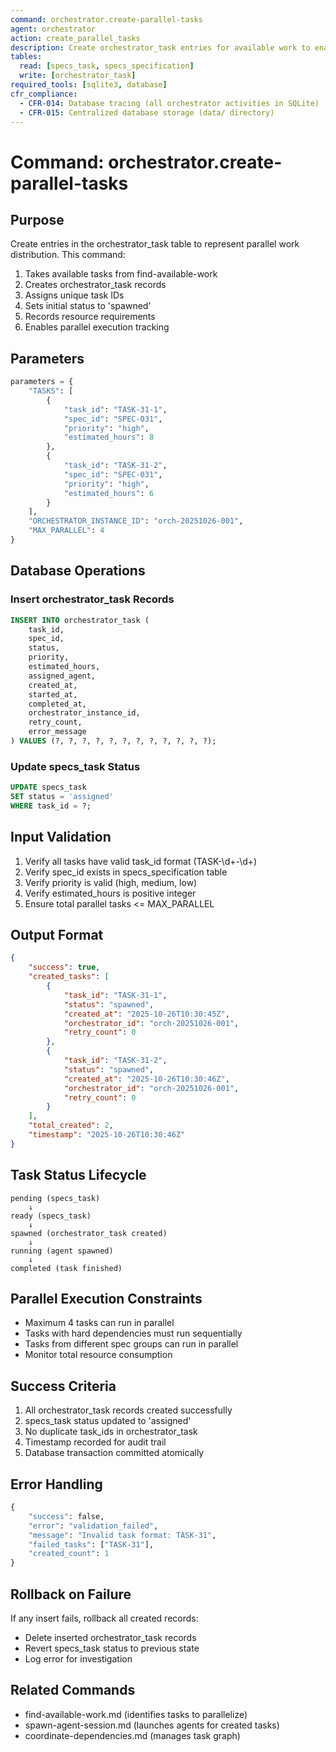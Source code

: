 ```yaml
---
command: orchestrator.create-parallel-tasks
agent: orchestrator
action: create_parallel_tasks
description: Create orchestrator_task entries for available work to enable parallel execution
tables:
  read: [specs_task, specs_specification]
  write: [orchestrator_task]
required_tools: [sqlite3, database]
cfr_compliance:
  - CFR-014: Database tracing (all orchestrator activities in SQLite)
  - CFR-015: Centralized database storage (data/ directory)
---
```


# Command: orchestrator.create-parallel-tasks

## Purpose

Create entries in the orchestrator_task table to represent parallel work distribution. This command:
1. Takes available tasks from find-available-work
2. Creates orchestrator_task records
3. Assigns unique task IDs
4. Sets initial status to 'spawned'
5. Records resource requirements
6. Enables parallel execution tracking

## Parameters

```python
parameters = {
    "TASKS": [
        {
            "task_id": "TASK-31-1",
            "spec_id": "SPEC-031",
            "priority": "high",
            "estimated_hours": 8
        },
        {
            "task_id": "TASK-31-2",
            "spec_id": "SPEC-031",
            "priority": "high",
            "estimated_hours": 6
        }
    ],
    "ORCHESTRATOR_INSTANCE_ID": "orch-20251026-001",
    "MAX_PARALLEL": 4
}
```

## Database Operations

### Insert orchestrator_task Records

```sql
INSERT INTO orchestrator_task (
    task_id,
    spec_id,
    status,
    priority,
    estimated_hours,
    assigned_agent,
    created_at,
    started_at,
    completed_at,
    orchestrator_instance_id,
    retry_count,
    error_message
) VALUES (?, ?, ?, ?, ?, ?, ?, ?, ?, ?, ?, ?);
```

### Update specs_task Status

```sql
UPDATE specs_task
SET status = 'assigned'
WHERE task_id = ?;
```

## Input Validation

1. Verify all tasks have valid task_id format (TASK-\d+-\d+)
2. Verify spec_id exists in specs_specification table
3. Verify priority is valid (high, medium, low)
4. Verify estimated_hours is positive integer
5. Ensure total parallel tasks <= MAX_PARALLEL

## Output Format

```json
{
    "success": true,
    "created_tasks": [
        {
            "task_id": "TASK-31-1",
            "status": "spawned",
            "created_at": "2025-10-26T10:30:45Z",
            "orchestrator_id": "orch-20251026-001",
            "retry_count": 0
        },
        {
            "task_id": "TASK-31-2",
            "status": "spawned",
            "created_at": "2025-10-26T10:30:46Z",
            "orchestrator_id": "orch-20251026-001",
            "retry_count": 0
        }
    ],
    "total_created": 2,
    "timestamp": "2025-10-26T10:30:46Z"
}
```

## Task Status Lifecycle

```
pending (specs_task)
    ↓
ready (specs_task)
    ↓
spawned (orchestrator_task created)
    ↓
running (agent spawned)
    ↓
completed (task finished)
```

## Parallel Execution Constraints

- Maximum 4 tasks can run in parallel
- Tasks with hard dependencies must run sequentially
- Tasks from different spec groups can run in parallel
- Monitor total resource consumption

## Success Criteria

1. All orchestrator_task records created successfully
2. specs_task status updated to 'assigned'
3. No duplicate task_ids in orchestrator_task
4. Timestamp recorded for audit trail
5. Database transaction committed atomically

## Error Handling

```python
{
    "success": false,
    "error": "validation_failed",
    "message": "Invalid task format: TASK-31",
    "failed_tasks": ["TASK-31"],
    "created_count": 1
}
```

## Rollback on Failure

If any insert fails, rollback all created records:
- Delete inserted orchestrator_task records
- Revert specs_task status to previous state
- Log error for investigation

## Related Commands

- find-available-work.md (identifies tasks to parallelize)
- spawn-agent-session.md (launches agents for created tasks)
- coordinate-dependencies.md (manages task graph)
